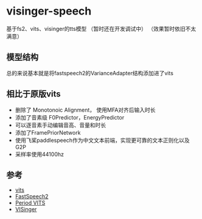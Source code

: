 # visinger-speech

基于fs2、vits、visinger的tts模型
（暂时还在开发调试中）
（效果暂时依旧不太满意）

[//]: # (音频sample见[samples]&#40;/samples&#41;)
## 模型结构
总的来说基本就是将fastspeech2的VarianceAdapter结构添加进了vits

## 相比于原版vits
+ 删除了 Monotonoic Alignment， 使用MFA对齐后输入时长
+ 添加了音素级 F0Predictor，EnergyPredictor
+ 可以逐音素手动编辑音高、音量和时长
+ 添加了FramePriorNetwork
+ 使用飞桨paddlespeech作为中文文本前端，实现更可靠的文本正则化以及G2P
+ 采样率使用44100hz
## 参考
+ [vits](https://github.com/jaywalnut310/vits)
+ [FastSpeech2](https://github.com/ming024/FastSpeech2)
+ [Period VITS](https://arxiv.org/pdf/2210.15964.pdf) 
+ [VISinger](https://github.com/So-Fann/VISinger) 
